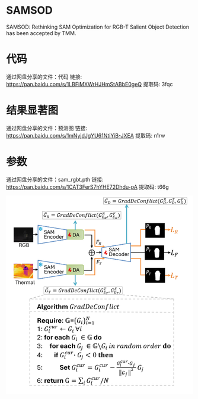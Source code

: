 # SAMSOD
SAMSOD: Rethinking SAM Optimization for RGB-T Salient Object Detection
has been accepted by TMM.
# 代码
通过网盘分享的文件：代码
链接: https://pan.baidu.com/s/1LBFiMXWrHJHmStABbE0geQ 提取码: 3fqc 

# 结果显著图
通过网盘分享的文件：预测图
链接: https://pan.baidu.com/s/1mNyjdJgYU61NtiYiB-JXEA 提取码: n1rw 

# 参数
通过网盘分享的文件：sam_rgbt.pth
链接: https://pan.baidu.com/s/1CAT3FerS7hYHE72Dhdu-pA 提取码: t66g 


![Main](Main.png)
